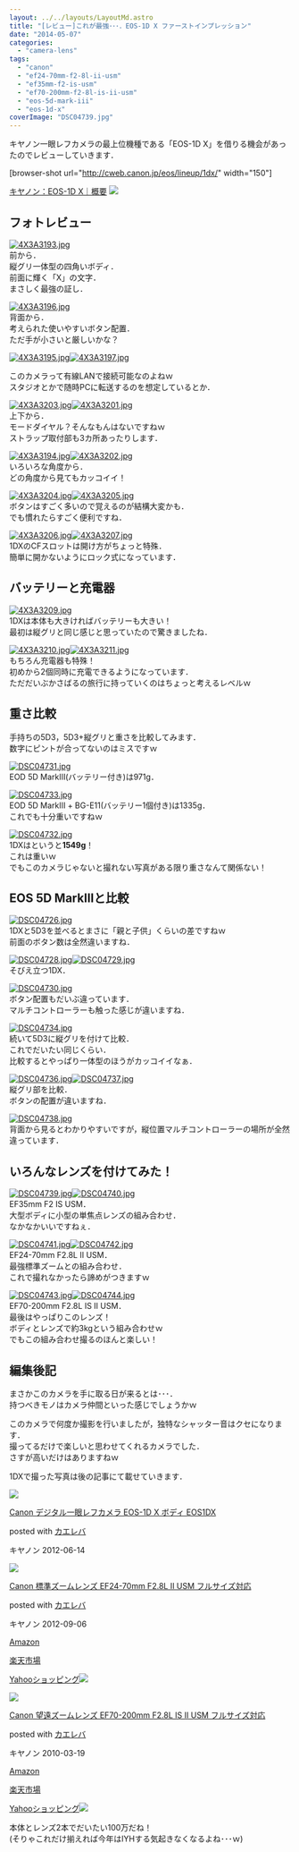 ```yaml
---
layout: ../../layouts/LayoutMd.astro
title: "[レビュー]これが最強･･･．EOS-1D X ファーストインプレッション"
date: "2014-05-07"
categories: 
  - "camera-lens"
tags: 
  - "canon"
  - "ef24-70mm-f2-8l-ii-usm"
  - "ef35mm-f2-is-usm"
  - "ef70-200mm-f2-8l-is-ii-usm"
  - "eos-5d-mark-iii"
  - "eos-1d-x"
coverImage: "DSC04739.jpg"
---
```


キヤノン一眼レフカメラの最上位機種である「EOS-1D X」を借りる機会があったのでレビューしていきます．

\[browser-shot url="http://cweb.canon.jp/eos/lineup/1dx/" width="150"\]

[キヤノン：EOS-1D X｜概要](http://cweb.canon.jp/eos/lineup/1dx/) [![](http://b.hatena.ne.jp/entry/image/http://cweb.canon.jp/eos/lineup/1dx/)](http://b.hatena.ne.jp/entry/http://cweb.canon.jp/eos/lineup/1dx/)

## フォトレビュー

[![4X3A3193.jpg](images/14126468152_54cc3c0b07_b.jpg)](http://www.flickr.com/photos/67522130@N08/14126468152/ "4X3A3193.jpg")  
前から．  
縦グリ一体型の四角いボディ．  
前面に輝く「X」の文字．  
まさしく最強の証し．

[![4X3A3196.jpg](images/14126132351_a2f2a63470_b.jpg)](http://www.flickr.com/photos/67522130@N08/14126132351/ "4X3A3196.jpg")  
背面から．  
考えられた使いやすいボタン配置．  
ただ手が小さいと厳しいかな？

[![4X3A3195.jpg](images/14149522413_6d4b02cfc6_b.jpg)](http://www.flickr.com/photos/67522130@N08/14149522413/ "4X3A3195.jpg")[![4X3A3197.jpg](images/14106282156_596380eda5_b.jpg)](http://www.flickr.com/photos/67522130@N08/14106282156/ "4X3A3197.jpg")

このカメラって有線LANで接続可能なのよねｗ  
スタジオとかで随時PCに転送するのを想定しているとか．

[![4X3A3203.jpg](images/14126476112_b3b3538c58_b.jpg)](http://www.flickr.com/photos/67522130@N08/14126476112/ "4X3A3203.jpg")[![4X3A3201.jpg](images/14106282986_d6b0b1481f_b.jpg)](http://www.flickr.com/photos/67522130@N08/14106282986/ "4X3A3201.jpg")  
上下から．  
モードダイヤル？そんなもんはないですねｗ  
ストラップ取付部も3カ所あったりします．

[![4X3A3194.jpg](images/14129460675_398fb2dfb8_b.jpg)](http://www.flickr.com/photos/67522130@N08/14129460675/ "4X3A3194.jpg")[![4X3A3202.jpg](images/14149526823_9f6edc22d9_b.jpg)](http://www.flickr.com/photos/67522130@N08/14149526823/ "4X3A3202.jpg")  
いろいろな角度から．  
どの角度から見てもカッコイイ！

[![4X3A3204.jpg](images/13942787709_a1ce2f2909_b.jpg)](http://www.flickr.com/photos/67522130@N08/13942787709/ "4X3A3204.jpg")[![4X3A3205.jpg](images/14149530203_9408aac210_b.jpg)](http://www.flickr.com/photos/67522130@N08/14149530203/ "4X3A3205.jpg")  
ボタンはすごく多いので覚えるのが結構大変かも．  
でも慣れたらすごく便利ですね．

[![4X3A3206.jpg](images/14126140551_93b5a89915_b.jpg)](http://www.flickr.com/photos/67522130@N08/14126140551/ "4X3A3206.jpg")[![4X3A3207.jpg](images/14149533473_76cda9071d_b.jpg)](http://www.flickr.com/photos/67522130@N08/14149533473/ "4X3A3207.jpg")  
1DXのCFスロットは開け方がちょっと特殊．  
簡単に開かないようにロック式になっています．

## バッテリーと充電器

[![4X3A3209.jpg](images/13942793449_ffdb8cd083_b.jpg)](http://www.flickr.com/photos/67522130@N08/13942793449/ "4X3A3209.jpg")  
1DXは本体も大きければバッテリーも大きい！  
最初は縦グリと同じ感じと思っていたので驚きましたね．

[![4X3A3210.jpg](images/14126484892_96e83a1f76_b.jpg)](http://www.flickr.com/photos/67522130@N08/14126484892/ "4X3A3210.jpg")[![4X3A3211.jpg](images/13942796559_02559779b9_b.jpg)](http://www.flickr.com/photos/67522130@N08/13942796559/ "4X3A3211.jpg")  
もちろん充電器も特殊！  
初めから2個同時に充電できるようになっています．  
ただだいぶかさばるの旅行に持っていくのはちょっと考えるレベルｗ

## 重さ比較

手持ちの5D3，5D3+縦グリと重さを比較してみます．  
数字にピントが合ってないのはミスですｗ

[![DSC04731.jpg](images/14129484195_7fce401918_b.jpg)](http://www.flickr.com/photos/67522130@N08/14129484195/ "DSC04731.jpg")  
EOD 5D MarkⅢ(バッテリー付き)は971g．

[![DSC04733.jpg](images/14129767194_8f31c49132_b.jpg)](http://www.flickr.com/photos/67522130@N08/14129767194/ "DSC04733.jpg")  
EOD 5D MarkⅢ + BG-E11(バッテリー1個付き)は1335g．  
これでも十分重いですねｗ

[![DSC04732.jpg](images/14106303766_1ae6a7d734_b.jpg)](http://www.flickr.com/photos/67522130@N08/14106303766/ "DSC04732.jpg")  
1DXはというと**1549g**！  
これは重いｗ  
でもこのカメラじゃないと撮れない写真がある限り重さなんて関係ない！

## EOS 5D MarkⅢと比較

[![DSC04726.jpg](images/13942851688_b3b56c41a3_b.jpg)](http://www.flickr.com/photos/67522130@N08/13942851688/ "DSC04726.jpg")  
1DXと5D3を並べるとまさに「親と子供」くらいの差ですねｗ  
前面のボタン数は全然違いますね．

[![DSC04728.jpg](images/14129479685_332df50c21_b.jpg)](http://www.flickr.com/photos/67522130@N08/14129479685/ "DSC04728.jpg")[![DSC04729.jpg](images/13942841970_98035a3663_b.jpg)](http://www.flickr.com/photos/67522130@N08/13942841970/ "DSC04729.jpg")  
そびえ立つ1DX．

[![DSC04730.jpg](images/13942806217_deefbe37dc_b.jpg)](http://www.flickr.com/photos/67522130@N08/13942806217/ "DSC04730.jpg")  
ボタン配置もだいぶ違っています．  
マルチコントローラーも触った感じが違いますね．

[![DSC04734.jpg](images/13942860788_c31a5b6af7_b.jpg)](http://www.flickr.com/photos/67522130@N08/13942860788/ "DSC04734.jpg")  
続いて5D3に縦グリを付けて比較．  
これでだいたい同じくらい．  
比較するとやっぱり一体型のほうがカッコイイなぁ．

[![DSC04736.jpg](images/14149550693_1d00259952_b.jpg)](http://www.flickr.com/photos/67522130@N08/14149550693/ "DSC04736.jpg")[![DSC04737.jpg](images/14149552303_d7424a6f52_b.jpg)](http://www.flickr.com/photos/67522130@N08/14149552303/ "DSC04737.jpg")  
縦グリ部を比較．  
ボタンの配置が違いますね．

[![DSC04738.jpg](images/13942811699_163463be13_b.jpg)](http://www.flickr.com/photos/67522130@N08/13942811699/ "DSC04738.jpg")  
背面から見るとわかりやすいですが，縦位置マルチコントローラーの場所が全然違っています．

## いろんなレンズを付けてみた！

[![DSC04739.jpg](images/14126503162_b83944c8e1_b.jpg)](http://www.flickr.com/photos/67522130@N08/14126503162/ "DSC04739.jpg")[![DSC04740.jpg](images/13942814629_066e575087_b.jpg)](http://www.flickr.com/photos/67522130@N08/13942814629/ "DSC04740.jpg")  
EF35mm F2 IS USM．  
大型ボディに小型の単焦点レンズの組み合わせ．  
なかなかいいですねぇ．

[![DSC04741.jpg](images/14106314876_fb8697314b_b.jpg)](http://www.flickr.com/photos/67522130@N08/14106314876/ "DSC04741.jpg")[![DSC04742.jpg](images/13942859590_ae2d032f7d_b.jpg)](http://www.flickr.com/photos/67522130@N08/13942859590/ "DSC04742.jpg")  
EF24-70mm F2.8L II USM．  
最強標準ズームとの組み合わせ．  
これで撮れなかったら諦めがつきますｗ

[![DSC04743.jpg](images/14126169931_497bbf3ea4_b.jpg)](http://www.flickr.com/photos/67522130@N08/14126169931/ "DSC04743.jpg")[![DSC04744.jpg](images/13942861930_fa6fa6ce36_b.jpg)](http://www.flickr.com/photos/67522130@N08/13942861930/ "DSC04744.jpg")  
EF70-200mm F2.8L IS II USM．  
最後はやっぱりこのレンズ！  
ボディとレンズで約3kgという組み合わせｗ  
でもこの組み合わせ撮るのほんと楽しい！

## 編集後記

まさかこのカメラを手に取る日が来るとは･･･．  
持つべきモノはカメラ仲間といった感じでしょうかｗ

このカメラで何度か撮影を行いましたが，独特なシャッター音はクセになります．  
撮ってるだけで楽しいと思わせてくれるカメラでした．  
さすが高いだけはありますねｗ

1DXで撮った写真は後の記事にて載せていきます．

[![](images/51IxKz4k8fL._SL160_.jpg)](https://www.amazon.co.jp/exec/obidos/ASIN/B005WO89XO/mizuka123-22/ref=nosim/)

[Canon デジタル一眼レフカメラ EOS-1D X ボディ EOS1DX](https://www.amazon.co.jp/exec/obidos/ASIN/B005WO89XO/mizuka123-22/ref=nosim/)

posted with [カエレバ](http://kaereba.com)

キヤノン 2012-06-14

[![](images/41voxC5-RLL._SL160_.jpg)](https://www.amazon.co.jp/exec/obidos/ASIN/B0076FS09A/mizuka123-22/ref=nosim/)

[Canon 標準ズームレンズ EF24-70mm F2.8L II USM フルサイズ対応](https://www.amazon.co.jp/exec/obidos/ASIN/B0076FS09A/mizuka123-22/ref=nosim/)

posted with [カエレバ](http://kaereba.com)

キヤノン 2012-09-06

[Amazon](http://www.amazon.co.jp/gp/search?keywords=EF24-70mm%20F2.8L&__mk_ja_JP=%83J%83%5E%83J%83i&tag=mizuka123-22 "アマゾン")

[楽天市場](http://hb.afl.rakuten.co.jp/hgc/032b53ee.4b34c5ee.0f4a541e.f440145e/?pc=http%3A%2F%2Fsearch.rakuten.co.jp%2Fsearch%2Fmall%2FEF24-70mm%2520F2.8L%2F-%2Ff.1-p.1-s.1-sf.0-st.A-v.2%3Fx%3D0%26scid%3Daf_ich_link_urltxt%26m%3Dhttp%3A%2F%2Fm.rakuten.co.jp%2F "楽天市場")

[Yahooショッピング![](//ad.jp.ap.valuecommerce.com/servlet/gifbanner?sid=3066752&pid=881990642)](//ck.jp.ap.valuecommerce.com/servlet/referral?sid=3066752&pid=881990642&vc_url=http%3A%2F%2Fshopping.search.yahoo.co.jp%2Fsearch%3FuIv%3Don%26ei%3DUTF-8%26tab_ex%3Dcommerce%26slider%3D0%26va%3DEF24-70mm%2520F2.8L "Yahooショッピング")

[![](images/41RXcCCQD6L._SL160_.jpg)](https://www.amazon.co.jp/exec/obidos/ASIN/B0033567D8/mizuka123-22/ref=nosim/)

[Canon 望遠ズームレンズ EF70-200mm F2.8L IS II USM フルサイズ対応](https://www.amazon.co.jp/exec/obidos/ASIN/B0033567D8/mizuka123-22/ref=nosim/)

posted with [カエレバ](http://kaereba.com)

キヤノン 2010-03-19

[Amazon](http://www.amazon.co.jp/gp/search?keywords=EF70-200mm%20F2.8L&__mk_ja_JP=%83J%83%5E%83J%83i&tag=mizuka123-22 "アマゾン")

[楽天市場](http://hb.afl.rakuten.co.jp/hgc/032b53ee.4b34c5ee.0f4a541e.f440145e/?pc=http%3A%2F%2Fsearch.rakuten.co.jp%2Fsearch%2Fmall%2FEF70-200mm%2520F2.8L%2F-%2Ff.1-p.1-s.1-sf.0-st.A-v.2%3Fx%3D0%26scid%3Daf_ich_link_urltxt%26m%3Dhttp%3A%2F%2Fm.rakuten.co.jp%2F "楽天市場")

[Yahooショッピング![](//ad.jp.ap.valuecommerce.com/servlet/gifbanner?sid=3066752&pid=881990642)](//ck.jp.ap.valuecommerce.com/servlet/referral?sid=3066752&pid=881990642&vc_url=http%3A%2F%2Fshopping.search.yahoo.co.jp%2Fsearch%3FuIv%3Don%26ei%3DUTF-8%26tab_ex%3Dcommerce%26slider%3D0%26va%3DEF70-200mm%2520F2.8L "Yahooショッピング")

本体とレンズ2本でだいたい100万だね！  
(そりゃこれだけ揃えれば今年はIYHする気起きなくなるよね･･･ｗ)

